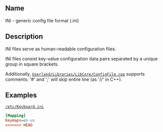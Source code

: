 ## Name

INI - generic config file format (.ini)

## Description

INI files serve as human-readable configuration files.

INI files consist key-value configuration data pairs separated by a unique group in square brackets.

Additionally, [`Userland/Libraries/LibCore/ConfigFile.cpp`](../../../../../Userland/Libraries/LibCore/ConfigFile.cpp)
supports comments: '#' and ';' will skip entire line (as '//' in C++).

## Examples

[`/etc/Keyboard.ini`](../../../../etc/Keyboard.ini)

```ini
[Mapping]
Keymaps=en-us
<<<<<<< HEAD
```
